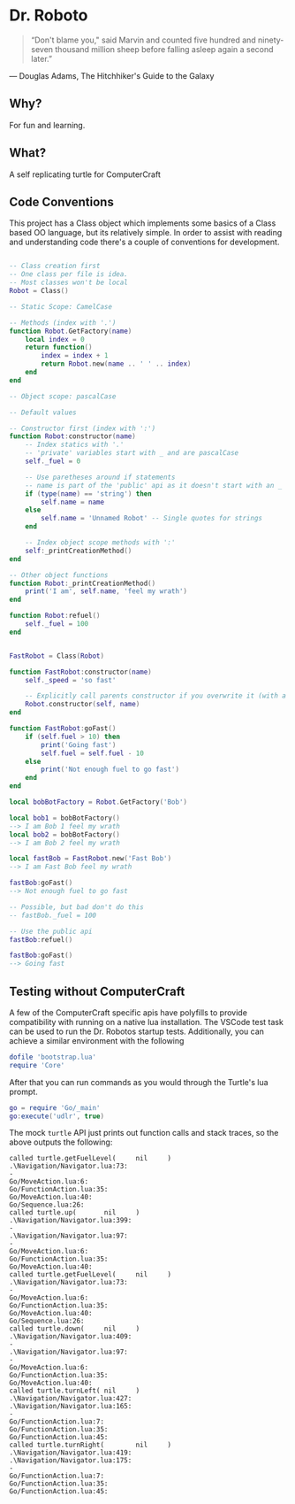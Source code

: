 # Dr. Roboto

> “Don't blame you," said Marvin and counted five hundred and ninety-seven thousand million sheep before falling asleep again a second later.”

― Douglas Adams, The Hitchhiker's Guide to the Galaxy

## Why?

For fun and learning.

## What?

A self replicating turtle for ComputerCraft

## Code Conventions

This project has a Class object which implements some basics of a Class based OO language, but its relatively simple. In order to assist with reading and understanding code there's a couple of conventions for development.

```lua

-- Class creation first
-- One class per file is idea.
-- Most classes won't be local
Robot = Class()

-- Static Scope: CamelCase

-- Methods (index with '.')
function Robot.GetFactory(name)
	local index = 0
	return function()
		index = index + 1
		return Robot.new(name .. ' ' .. index)
	end
end

-- Object scope: pascalCase

-- Default values

-- Constructor first (index with ':')
function Robot:constructor(name)
	-- Index statics with '.'
	-- 'private' variables start with _ and are pascalCase
	self._fuel = 0

	-- Use paretheses around if statements
	-- name is part of the 'public' api as it doesn't start with an _
	if (type(name) == 'string') then
		self.name = name
	else
		self.name = 'Unnamed Robot' -- Single quotes for strings
	end

	-- Index object scope methods with ':'
	self:_printCreationMethod()
end

-- Other object functions
function Robot:_printCreationMethod()
	print('I am', self.name, 'feel my wrath')
end

function Robot:refuel()
	self._fuel = 100
end


FastRobot = Class(Robot)

function FastRobot:constructor(name)
	self._speed = 'so fast'

	-- Explicitly call parents constructor if you overwrite it (with a '.')
	Robot.constructor(self, name)
end

function FastRobot:goFast()
	if (self.fuel > 10) then
		print('Going fast')
		self.fuel = self.fuel - 10
	else
		print('Not enough fuel to go fast')
	end
end

local bobBotFactory = Robot.GetFactory('Bob')

local bob1 = bobBotFactory()
--> I am Bob 1 feel my wrath
local bob2 = bobBotFactory()
--> I am Bob 2 feel my wrath

local fastBob = FastRobot.new('Fast Bob')
--> I am Fast Bob feel my wrath

fastBob:goFast()
--> Not enough fuel to go fast

-- Possible, but bad don't do this
-- fastBob._fuel = 100

-- Use the public api
fastBob:refuel()

fastBob:goFast()
--> Going fast
```


## Testing without ComputerCraft

A few of the ComputerCraft specific apis have polyfills to provide compatibility with running on a native lua installation. The VSCode test task can be used to run the Dr. Robotos startup tests. Additionally, you can achieve a similar environment with the following

```lua
dofile 'bootstrap.lua'
require 'Core'
```

After that you can run commands as you would through the Turtle's lua prompt.

```lua
go = require 'Go/_main'
go:execute('udlr', true)
```

The mock `turtle` API just prints out function calls and stack traces, so the above outputs the following:

```
called turtle.getFuelLevel(     nil     )
.\Navigation/Navigator.lua:73:
-
Go/MoveAction.lua:6:
Go/FunctionAction.lua:35:
Go/MoveAction.lua:40:
Go/Sequence.lua:26:
called turtle.up(       nil     )
.\Navigation/Navigator.lua:399:
-
.\Navigation/Navigator.lua:97:
-
Go/MoveAction.lua:6:
Go/FunctionAction.lua:35:
Go/MoveAction.lua:40:
called turtle.getFuelLevel(     nil     )
.\Navigation/Navigator.lua:73:
-
Go/MoveAction.lua:6:
Go/FunctionAction.lua:35:
Go/MoveAction.lua:40:
Go/Sequence.lua:26:
called turtle.down(     nil     )
.\Navigation/Navigator.lua:409:
-
.\Navigation/Navigator.lua:97:
-
Go/MoveAction.lua:6:
Go/FunctionAction.lua:35:
Go/MoveAction.lua:40:
called turtle.turnLeft( nil     )
.\Navigation/Navigator.lua:427:
.\Navigation/Navigator.lua:165:
-
Go/FunctionAction.lua:7:
Go/FunctionAction.lua:35:
Go/FunctionAction.lua:45:
called turtle.turnRight(        nil     )
.\Navigation/Navigator.lua:419:
.\Navigation/Navigator.lua:175:
-
Go/FunctionAction.lua:7:
Go/FunctionAction.lua:35:
Go/FunctionAction.lua:45:
```
